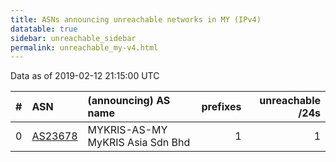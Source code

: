 ```yaml
---
title: ASNs announcing unreachable networks in MY (IPv4)
datatable: true
sidebar: unreachable_sidebar
permalink: unreachable_my-v4.html
---
```


Data as of 2019-02-12 21:15:00 UTC


<div class="datatable-begin"></div>

|   # | ASN                                    | (announcing) AS name             |   prefixes |   unreachable /24s |
|----:|:---------------------------------------|:---------------------------------|-----------:|-------------------:|
|   0 | [AS23678](unreachable_AS23678-v4.html) | MYKRIS-AS-MY MyKRIS Asia Sdn Bhd |          1 |                  1 |

<div class="datatable-end"></div>